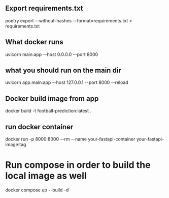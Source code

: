 ## Export requirements.txt 
poetry export --without-hashes --format=requirements.txt > requirements.txt

## What docker runs
uvicorn main:app --host 0.0.0.0 --port 8000

## what you should run on the main dir
uvicorn app.main:app --host 127.0.0.1 --port 8000 --reload

## Docker build image from app
docker build -t football-prediction:latest .

## run docker container
docker run -p 8000:8000 --rm --name your-fastapi-container your-fastapi-image:tag

# Run compose in order to build the local image as well
docker compose up --build -d